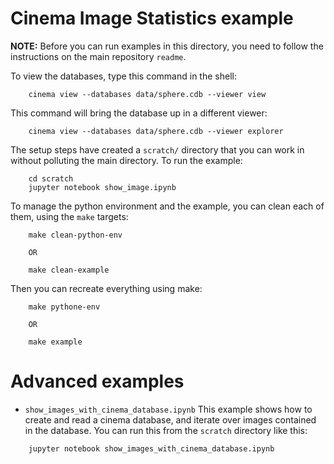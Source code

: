 # Cinema Image Statistics example

**NOTE:** Before you can run examples in this directory, you need to follow the instructions on the main repository `readme`.

To view the databases, type this command in the shell:

```
    cinema view --databases data/sphere.cdb --viewer view
```

This command will bring the database up in a different viewer:

```
    cinema view --databases data/sphere.cdb --viewer explorer
```

The setup steps have created a `scratch/` directory that you can work in without polluting the main directory. To run the example:

```
    cd scratch
    jupyter notebook show_image.ipynb
```

To manage the python environment and the example, you can clean each of them, using the `make` targets:

```
    make clean-python-env

    OR

    make clean-example
```

Then you can recreate everything using make:

```
    make pythone-env

    OR

    make example

```

# Advanced examples

- `show_images_with_cinema_database.ipynb` This example shows how to create and read a cinema database, and iterate over images contained in the database. You can run this from the `scratch` directory like this:

```
    jupyter notebook show_images_with_cinema_database.ipynb
```

